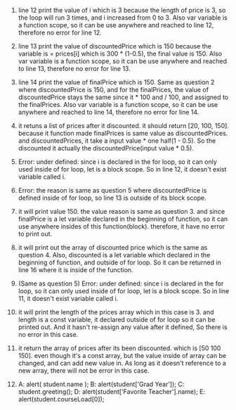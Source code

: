 1. line 12 print the value of i which is 3 because the length of price is 3, so the loop will run 3 times, and i increased from 0 to 3. Also var variable is a function scope, so it can be use anywhere and reached to line 12, therefore no error for line 12.
   
2. line 13 print the value of discountedPrice which is 150 because the variable is = prices[i] which is 300 * (1-0.5), the final value is 150. Also var variable is a function scope, so it can be use anywhere and reached to line 13, therefore no error for line 13.


3. line 14 print the value of finalPrice which is 150. Same as question 2 where discountedPrice is 150, and for the finalPrices, the value of discountedPrice stays the same since it * 100 and / 100, and assigned to the finalPrices.  Also var variable is a function scope, so it can be use anywhere and reached to line 14, therefore no error for line 14.
   
4. it retuns a list of prices after it discounted. it should return [20, 100, 150]. because it function made finalPrices is same value as discountedPrices. and discountedPrices, it take a input value * one half(1 - 0.5). So the discounted it actually the discountedPrice(input value * 0.5).


5. Error: under defined: since i is declared in the for loop, so it can only used inside of for loop, let is a block scope. So in line 12, it doesn't exist variable called i.
   
6. Error: the reason is same as question 5 where discountedPrice is defined inside of for loop, so line 13 is outside of its block scope.
   
7. it will print value 150. the value reason is same as question 3. and since finalPrice is a let variable declared in the beginning of function, so it can use anywhere insides of this function(block). therefore, it have no error to print out.
8. it will print out the array of discounted price which is the same as question 4. Also, discounted is a let variable which declared in the beginning of function, and outside of for loop. So it can be returned in line 16 where it is inside of the function.
   
9. (Same as question 5)  Error: under defined: since i is declared in the for loop, so it can only used inside of for loop, let is a block scope. So in line 11, it doesn't exist variable called i.


10. it will print the length of the prices array which in this case is 3. and length is a const variable, it declared outside of for loop so it can be printed out. And it hasn't re-assign any value after it defined, So there is no error in this case.

11. it  return the array of prices after its been discounted. which is [50 100 150]. even though it's a const array, but the value inside of array can be changed, and can add new value in. As long as it doesn't reference to a new array, there will not be error in this case.

12. A: alert( student.name );
    B: alert(student['Grad Year']);
    C: student.greeting();
    D: alert(student['Favorite Teacher'].name);
    E: alert(student.courseLoad[0]);



